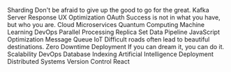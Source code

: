 Sharding Don't be afraid to give up the good to go for the great. Kafka Server Response UX Optimization
OAuth Success is not in what you have, but who you are. Cloud Microservices Quantum Computing Machine Learning DevOps
Parallel Processing Replica Set Data Pipeline JavaScript Optimization Message Queue IoT Difficult roads often lead to beautiful destinations. Zero Downtime Deployment If you can dream it, you can do it. Scalability DevOps Database Indexing
Artificial Intelligence Deployment Distributed Systems Version Control React
